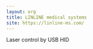 ```yaml
---
layout: org
title: LINLINE medical systems
site: https://linline-ms.com/
---
```

Laser control by USB HID
